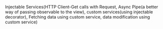 Injectable Services(HTTP Client-Get calls with Request,
Async Pipe(a better way of passing observable to the view), custom services(using injectable decorator),
Fetching data using custom service, data modification using custom service)